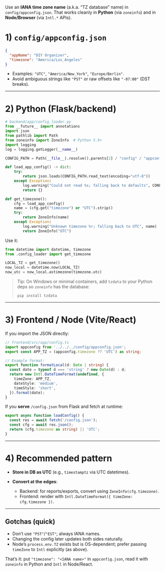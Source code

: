 Use an **IANA time zone name** (a.k.a. “TZ database” name) in `config/appconfig.json`. That works cleanly in **Python** (via `zoneinfo`) and in **Node/Browser** (via `Intl.*` APIs).

# 1) `config/appconfig.json`

```json
{
  "appName": "DIY Organizer",
  "timezone": "America/Los_Angeles"
}
```

* Examples: `"UTC"`, `"America/New_York"`, `"Europe/Berlin"`.
* Avoid ambiguous strings like `"PST"` or raw offsets like `"-07:00"` (DST breaks).

---

# 2) Python (Flask/backend)

```python
# backend/app/config_loader.py
from __future__ import annotations
import json
from pathlib import Path
from zoneinfo import ZoneInfo  # Python 3.9+
import logging
log = logging.getLogger(__name__)

CONFIG_PATH = Path(__file__).resolve().parents[2] / "config" / "appconfig.json"

def load_app_config() -> dict:
    try:
        return json.loads(CONFIG_PATH.read_text(encoding="utf-8"))
    except Exception:
        log.warning("Could not read %s; falling back to defaults", CONFIG_PATH, exc_info=True)
        return {}

def get_timezone():
    cfg = load_app_config()
    name = (cfg.get("timezone") or "UTC").strip()
    try:
        return ZoneInfo(name)
    except Exception:
        log.warning("Unknown timezone %r; falling back to UTC", name)
        return ZoneInfo("UTC")
```

Use it:

```python
from datetime import datetime, timezone
from .config_loader import get_timezone

LOCAL_TZ = get_timezone()
now_local = datetime.now(LOCAL_TZ)
now_utc = now_local.astimezone(timezone.utc)
```

> Tip: On Windows or minimal containers, add `tzdata` to your Python deps so `zoneinfo` has the database:
>
> ```
> pip install tzdata
> ```

---

# 3) Frontend / Node (Vite/React)

If you import the JSON directly:

```ts
// frontend/src/app/config.ts
import appconfig from '../../../config/appconfig.json';
export const APP_TZ = (appconfig.timezone ?? 'UTC') as string;

// Example format:
export function formatLocal(d: Date | string) {
  const date = typeof d === 'string' ? new Date(d) : d;
  return new Intl.DateTimeFormat(undefined, {
    timeZone: APP_TZ,
    dateStyle: 'medium',
    timeStyle: 'short',
  }).format(date);
}
```

If you **serve** `/config.json` from Flask and fetch at runtime:

```ts
export async function loadConfig() {
  const res = await fetch('/config.json');
  const cfg = await res.json();
  return (cfg.timezone as string) || 'UTC';
}
```

---

# 4) Recommended pattern

* **Store in DB as UTC** (e.g., `timestamptz` via UTC datetimes).
* **Convert at the edges**:

  * Backend: for reports/exports, convert using `ZoneInfo(cfg.timezone)`.
  * Frontend: render with `Intl.DateTimeFormat({ timeZone: cfg.timezone })`.

---

## Gotchas (quick)

* Don’t use `"PST"`/`"EST"`; always IANA names.
* Changing the config later updates both sides naturally.
* Node’s `process.env.TZ` exists but is OS-dependent; prefer passing `timeZone` to `Intl` explicitly (as above).

That’s it: put `"timezone": "<IANA name>"` in `appconfig.json`, read it with `zoneinfo` in Python and `Intl` in Node/React.
